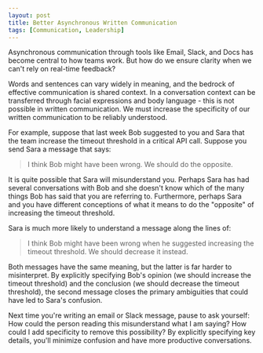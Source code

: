 ```yaml
---
layout: post
title: Better Asynchronous Written Communication
tags: [Communication, Leadership]
---
```

<script> 
  (function(i,s,o,g,r,a,m){i['GoogleAnalyticsObject']=r;i[r]=i[r]||function(){
  (i[r].q=i[r].q||[]).push(arguments)},i[r].l=1*new Date();a=s.createElement(o),
  m=s.getElementsByTagName(o)[0];a.async=1;a.src=g;m.parentNode.insertBefore(a,m)
  })(window,document,'script','https://www.google-analytics.com/analytics.js','ga');

  ga('create', 'UA-82391879-1', 'auto');
  ga('send', 'pageview');

</script>

Asynchronous communication through tools like Email, Slack, and Docs has become central to how teams work. But how do we ensure clarity when we can't rely on real-time feedback?

Words and sentences can vary widely in meaning, and the bedrock of effective communication is shared context. In a conversation context can be transferred through facial expressions and body language - this is not possible in written communication. We must increase the specificity of our written communication to be reliably understood.

For example, suppose that last week Bob suggested to you and Sara that the team increase the timeout threshold in a critical API call. Suppose you send Sara a message that says:

> I think Bob might have been wrong. We should do the opposite.

It is quite possible that Sara will misunderstand you. Perhaps Sara has had several conversations with Bob and she doesn't know which of the many things Bob has said that you are referring to. Furthermore, perhaps Sara and you have different conceptions of what it means to do the "opposite" of increasing the timeout threshold.

Sara is much more likely to understand a message along the lines of:

> I think Bob might have been wrong when he suggested increasing the timeout threshold. We should decrease it instead.

Both messages have the same meaning, but the latter is far harder to misinterpret. By explicitly specifying Bob's opinion (we should increase the timeout threshold) and the conclusion (we should decrease the timeout threshold), the second message closes the primary ambiguities that could have led to Sara's confusion.

Next time you're writing an email or Slack message, pause to ask yourself: How could the person reading this misunderstand what I am saying? How could I add specificity to remove this possibility? By explicitly specifying key details, you'll minimize confusion and have more productive conversations.

<!-- The next time you go to  -->
<!-- By increasing the specificity of our async written communication we can significantly improve its understandability. -->